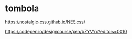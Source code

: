 # tombola

https://nostalgic-css.github.io/NES.css/

https://codepen.io/designcourse/pen/bZYVVx?editors=0010
